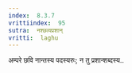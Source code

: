 ```yaml
---
index:  8.3.7
vrittiindex:  95
sutra:  नश्छव्यप्रशान्
vritti:  laghu 
---
```


अम्परे छवि नान्तस्य पदस्यरुः; न तु प्रशान्शब्दस्य..

